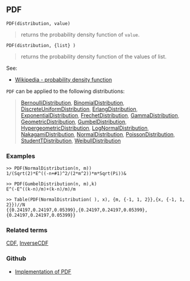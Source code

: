 ## PDF

```
PDF(distribution, value)
```

> returns the probability density function of `value`. 

```
PDF(distribution, {list} )
```

> returns the probability density function of the values of list. 

See:
* [Wikipedia - probability density function](https://en.wikipedia.org/wiki/Probability_density_function)

`PDF` can be applied to the following distributions:

> [BernoulliDistribution](BernoulliDistribution.md), [BinomialDistribution](BinomialDistribution.md), [DiscreteUniformDistribution](DiscreteUniformDistribution.md), [ErlangDistribution](ErlangDistribution.md), [ExponentialDistribution](ExponentialDistribution.md), [FrechetDistribution](FrechetDistribution.md), 
[GammaDistribution](GammaDistribution.md), [GeometricDistribution](GeometricDistribution.md), [GumbelDistribution](GumbelDistribution.md), [HypergeometricDistribution](HypergeometricDistribution.md), [LogNormalDistribution](LogNormalDistribution.md), [NakagamiDistribution](NakagamiDistribution.md), [NormalDistribution](NormalDistribution.md), 
[PoissonDistribution](PoissonDistribution.md), [StudentTDistribution](StudentTDistribution.md), [WeibullDistribution](WeibullDistribution.md) 

### Examples

``` 
>> PDF(NormalDistribution(n, m)) 
1/(Sqrt(2)*E^((-n+#1)^2/(2*m^2))*m*Sqrt(Pi))&
				
>> PDF(GumbelDistribution(n, m),k)
E^(-E^((k-n)/m)+(k-n)/m)/m

>> Table(PDF(NormalDistribution( ), x), {m, {-1, 1, 2}},{x, {-1, 1, 2}})//N  
{{0.24197,0.24197,0.05399},{0.24197,0.24197,0.05399},{0.24197,0.24197,0.05399}}
```


### Related terms 
[CDF](CDF.md), [InverseCDF](InverseCDF.md) 


### Github

* [Implementation of PDF](https://github.com/axkr/symja_android_library/blob/master/symja_android_library/matheclipse-core/src/main/java/org/matheclipse/core/builtin/StatisticsFunctions.java#L5191) 

